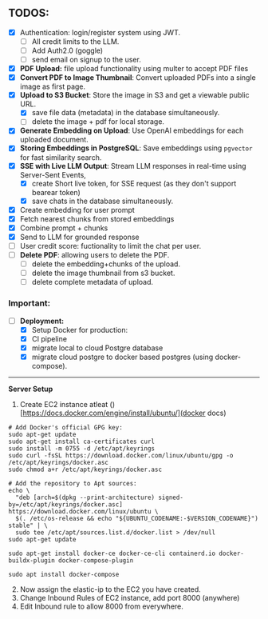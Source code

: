 ## TODOS: 
- [x] Authentication: login/register system using JWT.
  - [ ] All credit limits to the LLM. 
  - [ ] Add Auth2.0 (goggle)
  - [ ] send email on signup to the user. 
- [x] **PDF Upload:** file upload functionality using multer to accept PDF files
- [X] **Convert PDF to Image Thumbnail**: Convert uploaded PDFs into a single image as first page. 
- [x] **Upload to S3 Bucket**: Store the image in S3 and get a viewable public URL.
  - [x] save file data (metadata) in the database simultaneously.
  - [ ] delete the image + pdf for local storage. 
- [x] **Generate Embedding on Upload**: Use OpenAI embeddings for each uploaded document.
- [x] **Storing Embeddings in PostgreSQL**: Save embeddings using `pgvector` for fast similarity search.
- [x] **SSE with Live LLM Output**: Stream LLM responses in real-time using Server-Sent Events,
  - [x] create Short live token, for SSE request (as they don't support bearear token)
  - [x] save chats in the database simultaneously.
- [x] Create embedding for user prompt
- [x] Fetch nearest chunks from stored embeddings
- [x] Combine prompt + chunks
- [x] Send to LLM for grounded response
- [ ] User credit score: fuctionality to limit the chat per user.
- [ ] **Delete PDF**: allowing users to delete the PDF.
  - [ ] delete the embedding+chunks of the upload.
  - [ ] delete the image thumbnail from s3 bucket.
  - [ ] delete complete metadata of upload.
### Important: 
- [ ] **Deployment:**
  - [x] Setup Docker for production: 
  - [x] CI pipeline 
  - [x] migrate local to cloud Postgre database
  - [x] migrate cloud postgre to docker based postgres (using docker-compose). 
---

**Server Setup**
1. Create EC2 instance atleat ()
[https://docs.docker.com/engine/install/ubuntu/](docker docs)
```
# Add Docker's official GPG key:
sudo apt-get update
sudo apt-get install ca-certificates curl
sudo install -m 0755 -d /etc/apt/keyrings
sudo curl -fsSL https://download.docker.com/linux/ubuntu/gpg -o /etc/apt/keyrings/docker.asc
sudo chmod a+r /etc/apt/keyrings/docker.asc

# Add the repository to Apt sources:
echo \
  "deb [arch=$(dpkg --print-architecture) signed-by=/etc/apt/keyrings/docker.asc] https://download.docker.com/linux/ubuntu \
  $(. /etc/os-release && echo "${UBUNTU_CODENAME:-$VERSION_CODENAME}") stable" | \
  sudo tee /etc/apt/sources.list.d/docker.list > /dev/null
sudo apt-get update

sudo apt-get install docker-ce docker-ce-cli containerd.io docker-buildx-plugin docker-compose-plugin

sudo apt install docker-compose
```

2. Now assign the elastic-ip to the EC2 you have created. 
3. Change Inbound Rules of EC2 instance, add port 8000 (anywhere)
4. Edit Inbound rule to allow 8000 from everywhere. 